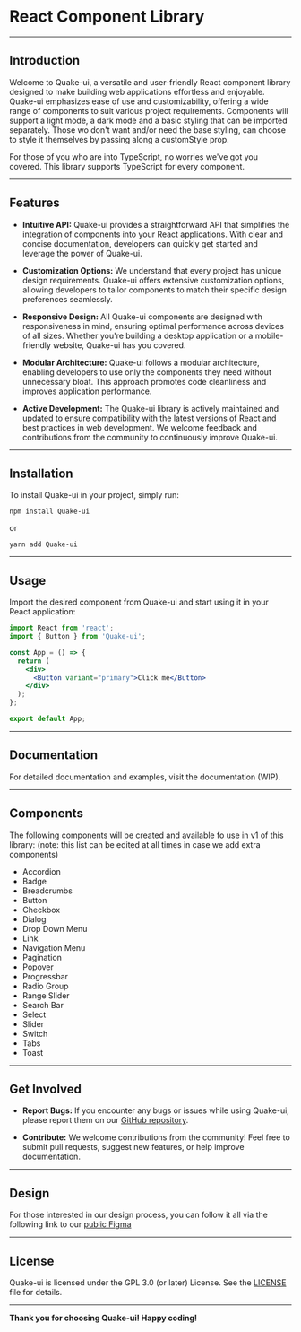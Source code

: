 # React Component Library

---

## Introduction

Welcome to Quake-ui, a versatile and user-friendly React component library designed to make building web applications effortless and enjoyable. Quake-ui emphasizes ease of use and customizability, offering a wide range of components to suit various project requirements. Components will support a light mode, a dark mode and a basic styling that can be imported separately. Those wo don't want and/or need the base styling, can choose to style it themselves by passing along a customStyle prop.

For those of you who are into TypeScript, no worries we've got you covered. This library supports TypeScript for every component.

---

## Features

- **Intuitive API:** Quake-ui provides a straightforward API that simplifies the integration of components into your React applications. With clear and concise documentation, developers can quickly get started and leverage the power of Quake-ui.

- **Customization Options:** We understand that every project has unique design requirements. Quake-ui offers extensive customization options, allowing developers to tailor components to match their specific design preferences seamlessly.

- **Responsive Design:** All Quake-ui components are designed with responsiveness in mind, ensuring optimal performance across devices of all sizes. Whether you're building a desktop application or a mobile-friendly website, Quake-ui has you covered.

- **Modular Architecture:** Quake-ui follows a modular architecture, enabling developers to use only the components they need without unnecessary bloat. This approach promotes code cleanliness and improves application performance.

- **Active Development:** The Quake-ui library is actively maintained and updated to ensure compatibility with the latest versions of React and best practices in web development. We welcome feedback and contributions from the community to continuously improve Quake-ui.

---

## Installation

To install Quake-ui in your project, simply run:

```
npm install Quake-ui
```

or

```
yarn add Quake-ui
```

---

## Usage

Import the desired component from Quake-ui and start using it in your React application:

```jsx
import React from 'react';
import { Button } from 'Quake-ui';

const App = () => {
  return (
    <div>
      <Button variant="primary">Click me</Button>
    </div>
  );
};

export default App;
```

---

## Documentation

For detailed documentation and examples, visit the documentation (WIP).

---

## Components
The following components will be created and available fo use in v1 of this library:
(note: this list can be edited at all times in case we add extra components)
- Accordion
- Badge
- Breadcrumbs
- Button
- Checkbox
- Dialog
- Drop Down Menu
- Link
- Navigation Menu
- Pagination
- Popover
- Progressbar
- Radio Group
- Range Slider
- Search Bar
- Select
- Slider
- Switch
- Tabs
- Toast

---

## Get Involved

- **Report Bugs:** If you encounter any bugs or issues while using Quake-ui, please report them on our [GitHub repository](https://github.com/NickBevers/react-components/issues).

- **Contribute:** We welcome contributions from the community! Feel free to submit pull requests, suggest new features, or help improve documentation.

---
## Design
For those interested in our design process, you can follow it all via the following link to our [public Figma](https://www.figma.com/file/T0cBdvtIJNBqVbSlbi76wX/Component-library?type=design&node-id=106%3A13&mode=design&t=yfLr0iD8ra8TfqwG-1)

---

## License

Quake-ui is licensed under the GPL 3.0 (or later) License. See the [LICENSE](https://github.com/NickBevers/react-components/blob/main/LICENSE) file for details.

---

**Thank you for choosing Quake-ui! Happy coding!**
